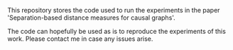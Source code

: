 This repository stores the code used to run the experiments in the paper 'Separation-based distance measures for causal graphs'.

The code can hopefully be used as is to reproduce the experiments of this work. Please contact me in case any issues arise.